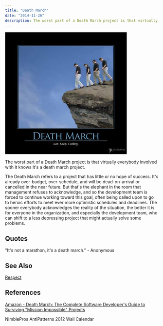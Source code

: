 ```yaml
---
title: "Death March"
date: "2014-11-26"
description: The worst part of a Death March project is that virtually everybody involved with it knows it's a death march project.
---
```


![DeathMarch](images/death-march-400x400.jpg)

The worst part of a Death March project is that virtually everybody involved with it knows it's a death march project.

The Death March refers to a project that has little or no hope of success. It's already over-budget, over-schedule, and will be dead-on-arrival or cancelled in the near future. But that's the elephant in the room that management refuses to acknowledge, and so the development team is forced to continue working toward this goal, often being called upon to go to heroic efforts to meet ever more optimistic schedules and deadlines. The sooner everybody acknowledges the reality of the situation, the better it is for everyone in the organization, and especially the development team, who can shift to a less depressing project that might actually solve some problems.

## Quotes

"It's not a marathon, it's a death march." - Anonymous

## See Also

[Respect](/values/respect)

## References

[Amazon - Death March: The Complete Software Developer's Guide to Surviving "Mission Impossible" Projects](http://amzn.to/vGzBs0)

NimblePros AntiPatterns 2012 Wall Calendar
